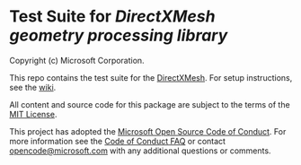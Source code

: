 # Test Suite for _DirectXMesh geometry processing library_

Copyright (c) Microsoft Corporation.

This repo contains the test suite for the [DirectXMesh](https://github.com/Microsoft/DirectXMesh). For setup instructions, see the [wiki](https://github.com/walbourn/directxmeshtest/wiki).

All content and source code for this package are subject to the terms of the [MIT License](http://opensource.org/licenses/MIT).

This project has adopted the [Microsoft Open Source Code of Conduct](https://opensource.microsoft.com/codeofconduct/). For more information see the [Code of Conduct FAQ](https://opensource.microsoft.com/codeofconduct/faq/) or contact [opencode@microsoft.com](mailto:opencode@microsoft.com) with any additional questions or comments.
